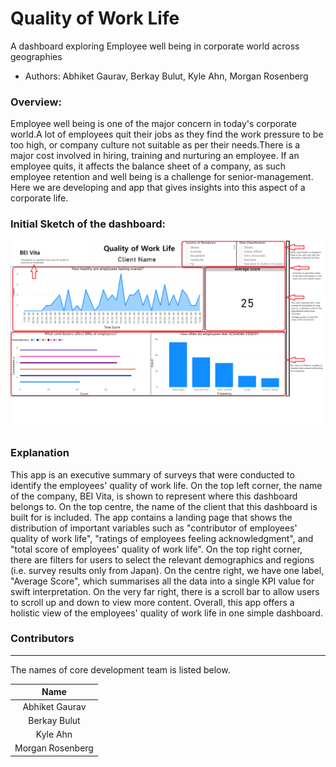 # Quality of Work Life
A dashboard exploring Employee well being in corporate world across geographies

-   Authors: Abhiket Gaurav, Berkay Bulut, Kyle Ahn, Morgan Rosenberg

### Overview:
Employee well being is one of the major concern in today's corporate world.A lot of employees quit their jobs as they find the work pressure to be too high, or company culture not suitable as per their needs.There is a major cost involved in hiring, training and nurturing an employee. If an employee quits, it affects the balance sheet of a company, as such employee retention and well being is a challenge for senior-management. Here we are developing and app that gives insights into this aspect of a corporate life. 

### Initial Sketch of the dashboard:
![alt text](https://github.com/UBC-MDS/532Group4/blob/main/documents/labelled_dashboard_sketch.png)

### Explanation
This app is an executive summary of surveys that were conducted to identify the employees' quality of work life. On the top left corner, the name of the company, BEI Vita, is shown to represent where this dashboard belongs to. On the top centre, the name of the client that this dashboard is built for is included. The app contains a landing page that shows the distribution of important variables such as "contributor of employees' quality of work life", "ratings of employees feeling acknowledgment", and "total score of employees' quality of work life". On the top right corner, there are filters for users to select the relevant demographics and regions (i.e. survey results only from Japan). On the centre right, we have one label, "Average Score", which summarises all the data into a single KPI value for swift interpretation. On the very far right, there is a scroll bar to allow users to scroll up and down to view more content. Overall, this app offers a holistic view of the employees' quality of work life in one simple dashboard.

### Contributors
---
The names of core development team is listed below.

|           Name          |
|:-----------------------:|
|      Abhiket Gaurav     |
|      Berkay Bulut       |    
|        Kyle Ahn         |
|    Morgan Rosenberg     |